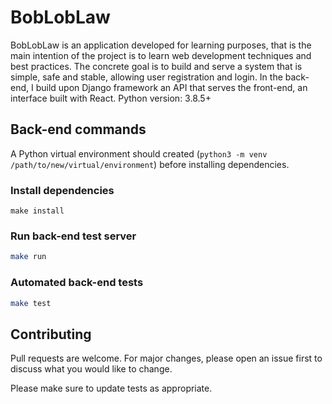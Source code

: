 # BobLobLaw

BobLobLaw is an application developed for learning purposes, that is the main intention of the project is to learn web development techniques and best practices. The concrete goal is to build and serve a system that is simple, safe and stable, allowing user registration and login.
In the back-end, I build upon Django framework an API that serves the front-end, an interface built with React.
Python version: 3.8.5+


## Back-end commands

A Python virtual environment should created (`python3 -m venv /path/to/new/virtual/environment`) before installing dependencies.

### Install dependencies
```base
make install
```


### Run back-end test server

```bash
make run
```


### Automated back-end tests

```bash
make test
```


## Contributing
Pull requests are welcome. For major changes, please open an issue first to discuss what you would like to change.

Please make sure to update tests as appropriate.
